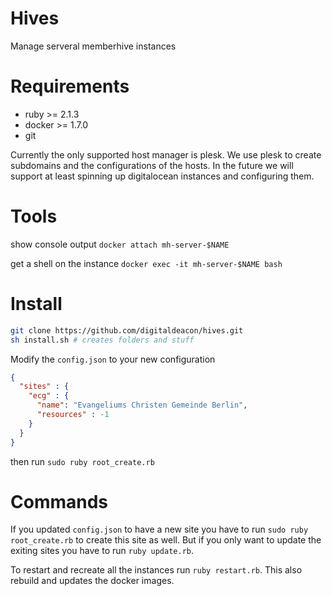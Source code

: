 # Hives
Manage serveral memberhive instances

# Requirements
 + ruby >= 2.1.3
 + docker >= 1.7.0
 + git

Currently the only supported host manager is plesk. We use plesk to create subdomains and the configurations of the hosts.
In the future we will support at least spinning up digitalocean instances and configuring them.

# Tools
show console output
```docker attach mh-server-$NAME```

get a shell on the instance
```docker exec -it mh-server-$NAME bash```

# Install
```bash
git clone https://github.com/digitaldeacon/hives.git
sh install.sh # creates folders and stuff
```
Modify the `config.json` to your new configuration
```json
{
  "sites" : {
    "ecg" : {
      "name": "Evangeliums Christen Gemeinde Berlin",
      "resources" : -1
    }
  }
}
```
then run `sudo ruby root_create.rb`

# Commands

If you updated `config.json` to have a new site you have to run  `sudo ruby root_create.rb` to create this site as well.
But if you only want to update the exiting sites you have to run `ruby update.rb`.

To restart and recreate all the instances run `ruby restart.rb`. This also rebuild and updates the docker images.
